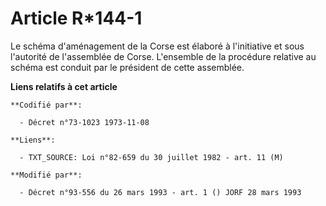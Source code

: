 # Article R*144-1

Le schéma d'aménagement de la Corse est élaboré à l'initiative et sous l'autorité de l'assemblée de Corse. L'ensemble de la
procédure relative au schéma est conduit par le président de cette assemblée.

**Liens relatifs à cet article**

	**Codifié par**:

	  - Décret n°73-1023 1973-11-08

	**Liens**:

	  - TXT_SOURCE: Loi n°82-659 du 30 juillet 1982 - art. 11 (M)

	**Modifié par**:

	  - Décret n°93-556 du 26 mars 1993 - art. 1 () JORF 28 mars 1993
